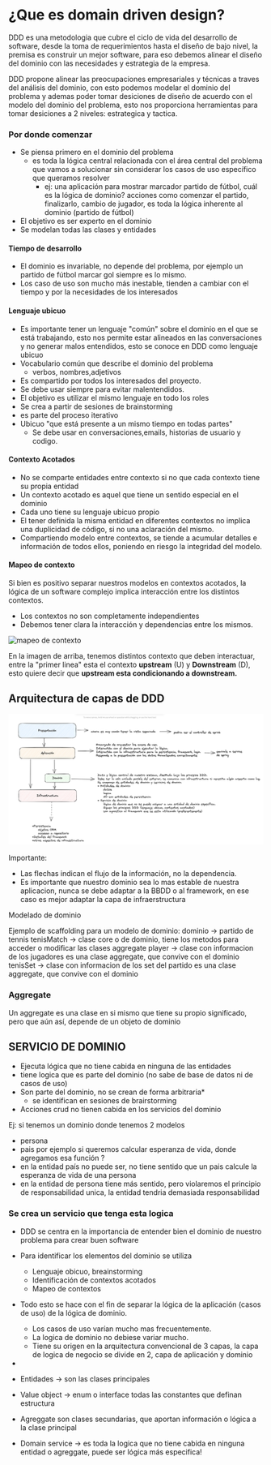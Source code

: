 # ¿Que es domain driven design?

DDD es una metodologia que cubre el ciclo de vida del desarrollo de software, desde la toma de requerimientos hasta el diseño de bajo nivel, la premisa es construir un mejor software, para eso debemos alinear el diseño del dominio con las necesidades y estrategia de la empresa.

DDD propone alinear las preocupaciones empresariales y técnicas a traves del análisis del dominio, con esto podemos modelar el dominio del problema y ademas poder tomar desiciones de diseño de acuerdo con el modelo del dominio del problema, esto nos proporciona herramientas para tomar desiciones a 2 niveles: estrategica y tactica.

### Por donde comenzar

- Se piensa primero en el dominio del problema
	- es toda la lógica central relacionada con el área central del problema que vamos a solucionar sin considerar los casos de uso específico que queramos resolver
		- ej: una aplicación para mostrar marcador partido de fútbol, cuál es la lógica de dominio? acciones como comenzar el partido, finalizarlo, cambio de jugador, es toda la lógica inherente al dominio (partido de fútbol)
- El objetivo es ser experto en el dominio
- Se modelan todas las clases y entidades

#### Tiempo de desarrollo

- El dominio es invariable, no depende del problema, por ejemplo un partido de fútbol marcar gol siempre es lo mismo.
- Los caso de uso son mucho más inestable, tienden a cambiar con el tiempo y por la necesidades de los interesados


#### Lenguaje ubicuo

- Es importante tener un lenguaje "común" sobre el dominio en el que se está trabajando, esto nos permite estar alineados en las conversaciones y no generar malos entendidos, esto se conoce en DDD como lenguaje ubicuo
- Vocabulario común que describe el dominio del problema
	- verbos, nombres,adjetivos
- Es compartido por todos los interesados del proyecto.
- Se debe usar siempre para evitar malentendidos.
- El objetivo es utilizar el mismo lenguaje en todo los roles
- Se crea a partir de sesiones de brainstorming
- es parte del proceso iterativo
- Ubicuo "que está presente a un mismo tiempo en todas partes"
	- Se debe usar en conversaciones,emails, historias de usuario y codigo.

####  Contexto Acotados


- No se comparte entidades entre contexto si no que cada contexto tiene su propia entidad
- Un contexto acotado es aquel que tiene un sentido especial en el dominio
- Cada uno tiene su lenguaje ubicuo propio
- El tener definida la misma entidad en diferentes contextos no implica una duplicidad de código, si no una aclaración del mismo.
- Compartiendo modelo entre contextos, se tiende a acumular detalles e información de todos ellos, poniendo en riesgo la integridad del modelo.


#### Mapeo de contexto


Si bien es positivo separar nuestros modelos en contextos acotados, la lógica de un software complejo implica interacción entre los distintos contextos.
- Los contextos no son completamente independientes
- Debemos tener clara la interacción y dependencias entre los mismos.



![mapeo de contexto](https://www.oreilly.com/api/v2/epubs/9781492057802/files/assets/widd_0407.png)


En la imagen de arriba, tenemos distintos contexto que deben interactuar, entre la "primer linea" esta el contexto **upstream** (U) y **Downstream** (D), esto quiere decir que **upstream esta condicionando a downstream.**

## Arquitectura de capas de DDD

![ArquitecturaencapasDDD](./assets/img/arquitecturaencapasDDD.png)


Importante: 
- Las flechas indican el flujo de la información, no la dependencia.
- Es importante que nuestro dominio sea lo mas estable de nuestra aplicacion, nunca se debe adaptar a la BBDD o al framework, en ese caso es mejor adaptar la capa de infraerstructura


Modelado de dominio


Ejemplo de scaffolding para un modelo de dominio:
dominio -> partido de tennis
tenisMatch -> clase core o de dominio, tiene los metodos para acceder o modificar las clases aggregate
player -> clase con informacion de los jugadores es una clase aggregate, que convive con el dominio
tenisSet -> clase con informacion de los set del partido es una clase aggregate, que convive con el dominio


### Aggregate
Un aggregate es una clase en si mismo que tiene su propio significado, pero que aún así, depende de un objeto de dominio


## SERVICIO DE DOMINIO

- Ejecuta lógica que no tiene cabida en ninguna de las entidades
- tiene logica que es parte del dominio (no sabe de base de datos ni de casos de uso)
- Son parte del dominio, no se crean de forma arbitraria*
	- se identifican en sesiones de brairstorming
- Acciones crud no tienen cabida en los servicios del dominio

Ej: si tenemos un dominio donde tenemos 2 modelos
- persona
- pais
por ejemplo si queremos calcular esperanza de vida, donde agregamos esa función ?
- en la entidad país no puede ser, no tiene sentido que un pais calcule la esperanza de vida de una persona
- en la entidad de persona tiene más sentido, pero violaremos el principio de responsabilidad unica, la entidad tendria demasiada responsabilidad
### Se crea un servicio que tenga esta logica

- DDD se centra en la importancia de entender bien el dominio de nuestro problema para crear buen software
- Para identificar los elementos del dominio se utiliza
	- Lenguaje obicuo, breainstorming
	- Identificación de contextos acotados
	- Mapeo de contextos
- Todo esto se hace con el fin de separar la lógica de la aplicación (casos de uso) de la lógica de dominio.
	- Los casos de uso varían mucho mas frecuentemente.
	- La logica de dominio no debiese variar mucho.
	- Tiene su origen en la arquitectura convencional de 3 capas, la capa de logica de negocio se divide en 2, capa de aplicación y dominio
- 


- Entidades -> son las clases principales
- Value object -> enum o interface todas las constantes que definan estructura
- Agreggate son clases secundarias, que aportan información o lógica a la clase principal
- Domain service -> es toda la logica que no tiene cabida en ninguna entidad o agreggate, puede ser lógica más especifica!